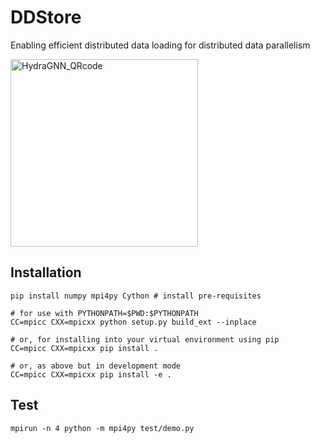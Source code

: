 # DDStore

Enabling efficient distributed data loading for distributed data parallelism

<img src="https://github.com/allaffa/DDStore/assets/2488656/88a3b139-062d-41e8-a8d7-40c1a144d897" alt="HydraGNN_QRcode" width="300" />


## Installation
```
pip install numpy mpi4py Cython # install pre-requisites

# for use with PYTHONPATH=$PWD:$PYTHONPATH
CC=mpicc CXX=mpicxx python setup.py build_ext --inplace

# or, for installing into your virtual environment using pip
CC=mpicc CXX=mpicxx pip install .

# or, as above but in development mode
CC=mpicc CXX=mpicxx pip install -e .
```

## Test
```
mpirun -n 4 python -m mpi4py test/demo.py
```
